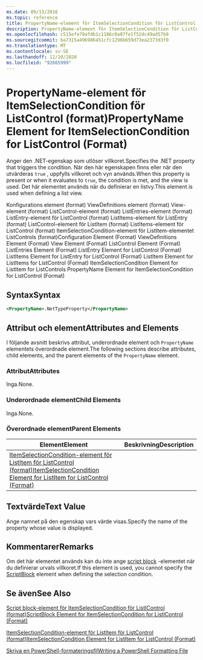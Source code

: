 ```yaml
---
ms.date: 09/13/2016
ms.topic: reference
title: PropertyName-element för ItemSelectionCondition för ListControl (format)
description: PropertyName-element för ItemSelectionCondition för ListControl (format)
ms.openlocfilehash: c515efe70afdb1c1186c0a07fe1f52dc49ad57b9
ms.sourcegitcommit: ba7315a496986451cfc1296b659d73ea2373d3f0
ms.translationtype: MT
ms.contentlocale: sv-SE
ms.lasthandoff: 12/10/2020
ms.locfileid: "92665999"
---
```

# <a name="propertyname-element-for-itemselectioncondition-for-listcontrol-format"></a><span data-ttu-id="e523f-103">PropertyName-element för ItemSelectionCondition för ListControl (format)</span><span class="sxs-lookup"><span data-stu-id="e523f-103">PropertyName Element for ItemSelectionCondition for ListControl (Format)</span></span>

<span data-ttu-id="e523f-104">Anger den .NET-egenskap som utlöser villkoret.</span><span class="sxs-lookup"><span data-stu-id="e523f-104">Specifies the .NET property that triggers the condition.</span></span> <span data-ttu-id="e523f-105">När den här egenskapen finns eller när den utvärderas `true` , uppfylls villkoret och vyn används.</span><span class="sxs-lookup"><span data-stu-id="e523f-105">When this property is present or when it evaluates to `true`, the condition is met, and the view is used.</span></span> <span data-ttu-id="e523f-106">Det här elementet används när du definierar en listvy.</span><span class="sxs-lookup"><span data-stu-id="e523f-106">This element is used when defining a list view.</span></span>

<span data-ttu-id="e523f-107">Konfigurations element (format) ViewDefinitions element (format) View-element (format) ListControl-element (format) ListEntries-element (format) ListEntry-element för ListControl (format) ListItems-element för ListEntry (format) ListControl-element för ListItem (format) ListItems-element för ListControl (format) ItemSelectionCondition-element för ListItem-elementet ListControls (format)</span><span class="sxs-lookup"><span data-stu-id="e523f-107">Configuration Element (Format) ViewDefinitions Element (Format) View Element (Format) ListControl Element (Format) ListEntries Element (Format) ListEntry Element for ListControl (Format) ListItems Element for ListEntry for ListControl (Format) ListItem Element for ListItems for ListControl (Format) ItemSelectionCondition Element for ListItem for ListControls PropertyName Element for ItemSelectionCondition for ListControl (Format)</span></span>

## <a name="syntax"></a><span data-ttu-id="e523f-108">Syntax</span><span class="sxs-lookup"><span data-stu-id="e523f-108">Syntax</span></span>

```xml
<PropertyName>.NetTypeProperty</PropertyName>
```

## <a name="attributes-and-elements"></a><span data-ttu-id="e523f-109">Attribut och element</span><span class="sxs-lookup"><span data-stu-id="e523f-109">Attributes and Elements</span></span>

<span data-ttu-id="e523f-110">I följande avsnitt beskrivs attribut, underordnade element och `PropertyName` elementets överordnade element.</span><span class="sxs-lookup"><span data-stu-id="e523f-110">The following sections describe attributes, child elements, and the parent elements of the `PropertyName` element.</span></span>

### <a name="attributes"></a><span data-ttu-id="e523f-111">Attribut</span><span class="sxs-lookup"><span data-stu-id="e523f-111">Attributes</span></span>

<span data-ttu-id="e523f-112">Inga.</span><span class="sxs-lookup"><span data-stu-id="e523f-112">None.</span></span>

### <a name="child-elements"></a><span data-ttu-id="e523f-113">Underordnade element</span><span class="sxs-lookup"><span data-stu-id="e523f-113">Child Elements</span></span>

<span data-ttu-id="e523f-114">Inga.</span><span class="sxs-lookup"><span data-stu-id="e523f-114">None.</span></span>

### <a name="parent-elements"></a><span data-ttu-id="e523f-115">Överordnade element</span><span class="sxs-lookup"><span data-stu-id="e523f-115">Parent Elements</span></span>

|<span data-ttu-id="e523f-116">Element</span><span class="sxs-lookup"><span data-stu-id="e523f-116">Element</span></span>|<span data-ttu-id="e523f-117">Beskrivning</span><span class="sxs-lookup"><span data-stu-id="e523f-117">Description</span></span>|
|-------------|-----------------|
|[<span data-ttu-id="e523f-118">ItemSelectionCondition-element för ListItem för ListControl (format)</span><span class="sxs-lookup"><span data-stu-id="e523f-118">ItemSelectionCondition Element for ListItem for ListControl (Format)</span></span>](./itemselectioncondition-element-for-listitem-for-listcontrol-format.md)||

## <a name="text-value"></a><span data-ttu-id="e523f-119">Textvärde</span><span class="sxs-lookup"><span data-stu-id="e523f-119">Text Value</span></span>

<span data-ttu-id="e523f-120">Ange namnet på den egenskap vars värde visas.</span><span class="sxs-lookup"><span data-stu-id="e523f-120">Specify the name of the property whose value is displayed.</span></span>

## <a name="remarks"></a><span data-ttu-id="e523f-121">Kommentarer</span><span class="sxs-lookup"><span data-stu-id="e523f-121">Remarks</span></span>

<span data-ttu-id="e523f-122">Om det här elementet används kan du inte ange [script block](./scriptblock-element-for-itemselectioncondition-for-listcontrol-format.md) -elementet när du definierar urvals villkoret.</span><span class="sxs-lookup"><span data-stu-id="e523f-122">If this element is used, you cannot specify the [ScriptBlock](./scriptblock-element-for-itemselectioncondition-for-listcontrol-format.md) element when defining the selection condition.</span></span>

## <a name="see-also"></a><span data-ttu-id="e523f-123">Se även</span><span class="sxs-lookup"><span data-stu-id="e523f-123">See Also</span></span>

[<span data-ttu-id="e523f-124">Script block-element för ItemSelectionCondition för ListIControl (format)</span><span class="sxs-lookup"><span data-stu-id="e523f-124">ScriptBlock Element for ItemSelectionCondition for ListIControl (Format)</span></span>](./scriptblock-element-for-itemselectioncondition-for-listcontrol-format.md)

[<span data-ttu-id="e523f-125">ItemSelectionCondition-element för ListItem för ListControl (format)</span><span class="sxs-lookup"><span data-stu-id="e523f-125">ItemSelectionCondition Element for ListItem for ListControl (Format)</span></span>](./itemselectioncondition-element-for-listitem-for-listcontrol-format.md)

[<span data-ttu-id="e523f-126">Skriva en PowerShell-formateringsfil</span><span class="sxs-lookup"><span data-stu-id="e523f-126">Writing a PowerShell Formatting File</span></span>](./writing-a-powershell-formatting-file.md)
